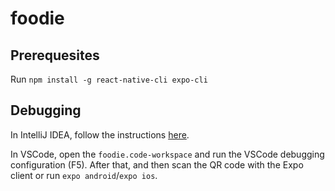 # foodie

## Prerequesites

Run `npm install -g react-native-cli expo-cli`

## Debugging

In IntelliJ IDEA, follow the instructions [here](https://jetbrains.com/help/idea/react-native.html#ws_react_native_debug_expo).

In VSCode, open the `foodie.code-workspace` and run the VSCode debugging configuration (F5). After that, and then scan the QR code with the Expo client or run `expo android`/`expo ios`.